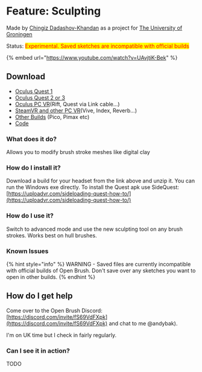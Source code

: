 # Feature: Sculpting

Made by [Chingiz Dadashov-Khandan](<mailto:chingizdkhandan@gmail.com >) as a project for [The University of Groningen](https://www.rug.nl/?lang=en)

Status: <mark style="color:red;">Experimental. Saved sketches are incompatible with official builds</mark>

{% embed url="https://www.youtube.com/watch?v=UAvjtiK-Bek" %}

## Download

* [Oculus Quest 1](https://nightly.link/icosa-foundation/open-brush/workflows/build/feature%2Fsculpting/Oculus%20Quest%20%281%29.zip)
* [Oculus Quest 2 or 3](https://nightly.link/icosa-foundation/open-brush/workflows/build/feature%2Fsculpting/Oculus%20Quest%20%281%29.zip)
* [Oculus PC VR](https://nightly.link/icosa-foundation/open-brush/workflows/build/feature%2Fsculpting/Windows%20Rift.zip)(Rift, Quest via Link cable...)
* [SteamVR and other PC VR](https://nightly.link/icosa-foundation/open-brush/workflows/build/feature%2Fsculpting/Windows%20OpenXR.zip)(Vive, Index, Reverb...)
* [Other Builds](https://nightly.link/icosa-foundation/open-brush/workflows/build/feature%2Fsculpting) (Pico, Pimax etc)
* [Code](https://github.com/icosa-foundation/open-brush/tree/feature/sculpting)

### What does it do?

Allows you to modify brush stroke meshes like digital clay

### How do I install it?

Download a build for your headset from the link above and unzip it. You can run the Windows exe directly. To install the Quest apk use SideQuest: [https://uploadvr.com/sideloading-quest-how-to/](https://uploadvr.com/sideloading-quest-how-to/)

### How do I use it?

Switch to advanced mode and use the new sculpting tool on any brush strokes. Works best on hull brushes.

### Known Issues

{% hint style="info" %}
WARNING - Saved files are currently incompatible with official builds of Open Brush. Don't save over any sketches you want to open in other builds.
{% endhint %}

## How do I get help

Come over to the Open Brush Discord: [https://discord.com/invite/fS69VdFXpk](https://discord.com/invite/fS69VdFXpk) and chat to me @andybak).

I'm on UK time but I check in fairly regularly.

### Can I see it in action?

TODO
